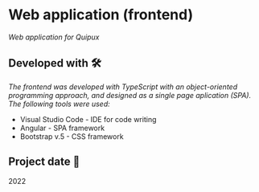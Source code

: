 # Web application (frontend)

_Web application for Quipux_



## Developed with 🛠️

_The frontend was developed with TypeScript with an object-oriented programming approach, and designed as a single page aplication (SPA). The following tools were used:_
* Visual Studio Code - IDE for code writing
* Angular - SPA framework
* Bootstrap v.5 - CSS framework



## Project date 📌

2022
